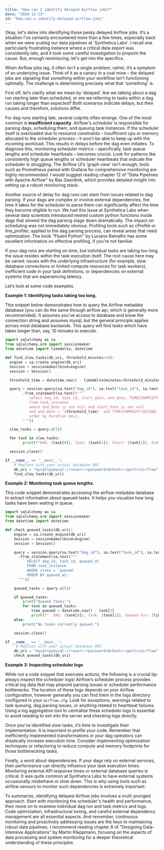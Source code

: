```yaml
---
title: "How can I identify delayed Airflow jobs?"
date: "2024-12-23"
id: "how-can-i-identify-delayed-airflow-jobs"
---
```


Okay, let's delve into identifying those pesky delayed Airflow jobs. It’s a situation I’ve certainly encountered more than a few times, especially back when we were scaling our data pipelines at 'Synthetica Labs'. I recall one particularly frustrating instance where a critical data export was consistently late, and it took some careful investigation to pinpoint the cause. But, enough reminiscing; let's get into the specifics.

When Airflow jobs lag, it often isn't a single problem; rather, it’s a symptom of an underlying issue. Think of it as a canary in a coal mine – the delayed jobs are signaling that something within your workflow isn't functioning optimally. The challenge is determining precisely what that 'something' is.

First off, let’s clarify what we mean by ‘delayed’. Are we talking about a dag run starting later than scheduled, or are we referring to tasks within a dag run taking longer than expected? Both scenarios indicate delays, but their causes and therefore, solutions differ.

For dag runs starting late, several culprits often emerge. One of the most common is **insufficient capacity**. Airflow's scheduler is responsible for parsing dags, scheduling them, and queuing task instances. If the scheduler itself is overloaded due to resource constraints – insufficient cpu or memory allocated to the scheduler process – it won’t be able to keep up with the incoming workload. This results in delays before the dag even initiates. To diagnose this, monitoring scheduler metrics – specifically, task queue lengths and scheduler heartbeats – becomes crucial. Look for patterns like consistently high queue lengths or scheduler heartbeats that indicate the scheduler is struggling. The Airflow UI’s ‘graph view’ isn't enough; tools such as Prometheus paired with Grafana for comprehensive monitoring are highly recommended. I would suggest reading chapter 12 of "Data Pipelines with Apache Airflow" by Bas Geerdink, which provides detailed insight into setting up a robust monitoring stack.

Another source of delay for dag runs can stem from issues related to dag parsing. If your dags are complex or involve external dependencies, the time it takes for the scheduler to parse them can significantly affect the time they become eligible to run. We had this issue at Synthetica Labs when several data scientists introduced nested custom python functions inside dags that slowed the dag parsing stage down dramatically. The impact on scheduling was not immediately obvious. Profiling tools such as cProfile or line_profiler, applied to the dag parsing process, can reveal areas that need optimization. The book "Fluent Python" by Luciano Ramalho has some excellent information on effective profiling, if you’re not familiar.

If your dag runs are starting on time, but individual tasks are taking too long, the issue resides within the task execution itself. The root cause here may be varied: issues with the underlying infrastructure (for example, slow database connections or limited compute resources for task workers), inefficient code in your task definitions, or dependencies on external systems that are experiencing latency.

Let’s look at some code examples.

**Example 1: Identifying tasks taking too long.**

This snippet below demonstrates how to query the Airflow metadata database (you can do the same through airflow api, which is generally more recommended). It assumes you’ve access to database and know the connection string and assumes mysql, but the general principle applies across most database backends. This query will find tasks which have taken longer than, say, 10 minutes to execute.

```python
import sqlalchemy as sa
from sqlalchemy.orm import sessionmaker
from datetime import timedelta, datetime

def find_slow_tasks(db_uri, threshold_minutes=10):
  engine = sa.create_engine(db_uri)
  Session = sessionmaker(bind=engine)
  session = Session()

  threshold_time = datetime.now() - timedelta(minutes=threshold_minutes)

  query = session.query(sa.text("dag_id"), sa.text("task_id"), sa.text("start_date"), sa.text("end_date"), sa.text("duration"))\
        .from_statement(sa.text(f"""
           select dag_id, task_id, start_date, end_date, TIMESTAMPDIFF(SECOND, start_date, end_date) as duration
           from task_instance
           where end_date is not null and start_date is not null
           and end_date > '{threshold_time}' and TIMESTAMPDIFF(SECOND, start_date, end_date) > {threshold_minutes*60}
           order by duration desc;
        """))

  slow_tasks = query.all()

  for task in slow_tasks:
        print(f"DAG: {task[0]}, Task: {task[1]}, Start: {task[2]}, End: {task[3]}, Duration (sec): {task[4]}")

  session.close()

if __name__ == '__main__':
    # Replace with your actual database URI
    db_uri = "mysql+pymysql://<user>:<password>@<host>:<port>/airflow"
    find_slow_tasks(db_uri)
```

**Example 2: Monitoring task queue lengths.**

This code snippet demonstrates accessing the airflow metadata database to extract information about queued tasks. It helps you visualize how long tasks have been waiting in queue.

```python
import sqlalchemy as sa
from sqlalchemy.orm import sessionmaker
from datetime import datetime

def check_queued_tasks(db_uri):
    engine = sa.create_engine(db_uri)
    Session = sessionmaker(bind=engine)
    session = Session()

    query = session.query(sa.text("dag_id"), sa.text("task_id"), sa.text("queued_at"))\
      .from_statement(sa.text("""
          SELECT dag_id, task_id, queued_at
          FROM task_instance
          WHERE state = 'queued'
          ORDER BY queued_at;
      """))

    queued_tasks = query.all()

    if queued_tasks:
        print("Queued Tasks:")
        for task in queued_tasks:
            time_queued = datetime.now() - task[2]
            print(f"  DAG: {task[0]}, Task: {task[1]}, Queued For: {time_queued}")
    else:
        print("No tasks currently queued.")

    session.close()

if __name__ == '__main__':
     # Replace with your actual database URI
    db_uri = "mysql+pymysql://<user>:<password>@<host>:<port>/airflow"
    check_queued_tasks(db_uri)

```

**Example 3: Inspecting scheduler logs**

While not a code snippet that executes actions, the following is a crucial tip: always inspect the scheduler logs! Airflow’s scheduler process provides critical log data that may pinpoint parsing issues or scheduler performance bottlenecks. The location of these logs depends on your Airflow configuration, however generally you can find them in the logs directory configured in your `airflow.cfg`. Look for exceptions, warnings related to task queuing, dag parsing issues, or anything related to heartbeat failures. Using a log aggregation tool to centralise these scheduler logs is essential to avoid needing to ssh into the server and checking logs directly.

Once you’ve identified slow tasks, it’s time to investigate their implementation. It is important to profile your code. Remember that inefficiently implemented transformations in your dag operators can drastically increase execution time. Consider implementing optimization techniques or refactoring to reduce compute and memory footprints for those bottlenecking tasks.

Finally, a word about dependencies. If your dags rely on external services, their performance can directly influence your task execution times. Monitoring external API response times or external database queries is critical. It was quite common at Synthetica Labs to have external systems occasionally misbehave or slow down. This is why using tools such as airflow sensors to monitor such dependencies is extremely important.

To summarize, identifying delayed Airflow jobs involves a multi-pronged approach. Start with monitoring the scheduler's health and performance, then move on to examine individual dag run and task metrics and logs. Code optimization, infrastructural tuning, and careful external dependency management are all essential aspects. And remember, continuous monitoring and proactively addressing issues are the keys to maintaining robust data pipelines. I recommend reading chapter 8 of "Designing Data-Intensive Applications" by Martin Kleppmann, focusing on the aspects of data processing and system monitoring for a deeper theoretical understanding of these principles.
